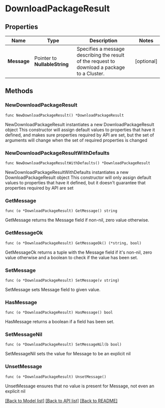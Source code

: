 # DownloadPackageResult

## Properties

Name | Type | Description | Notes
------------ | ------------- | ------------- | -------------
**Message** | Pointer to **NullableString** | Specifies a message describing the result of the request to download a package to a Cluster. | [optional] 

## Methods

### NewDownloadPackageResult

`func NewDownloadPackageResult() *DownloadPackageResult`

NewDownloadPackageResult instantiates a new DownloadPackageResult object
This constructor will assign default values to properties that have it defined,
and makes sure properties required by API are set, but the set of arguments
will change when the set of required properties is changed

### NewDownloadPackageResultWithDefaults

`func NewDownloadPackageResultWithDefaults() *DownloadPackageResult`

NewDownloadPackageResultWithDefaults instantiates a new DownloadPackageResult object
This constructor will only assign default values to properties that have it defined,
but it doesn't guarantee that properties required by API are set

### GetMessage

`func (o *DownloadPackageResult) GetMessage() string`

GetMessage returns the Message field if non-nil, zero value otherwise.

### GetMessageOk

`func (o *DownloadPackageResult) GetMessageOk() (*string, bool)`

GetMessageOk returns a tuple with the Message field if it's non-nil, zero value otherwise
and a boolean to check if the value has been set.

### SetMessage

`func (o *DownloadPackageResult) SetMessage(v string)`

SetMessage sets Message field to given value.

### HasMessage

`func (o *DownloadPackageResult) HasMessage() bool`

HasMessage returns a boolean if a field has been set.

### SetMessageNil

`func (o *DownloadPackageResult) SetMessageNil(b bool)`

 SetMessageNil sets the value for Message to be an explicit nil

### UnsetMessage
`func (o *DownloadPackageResult) UnsetMessage()`

UnsetMessage ensures that no value is present for Message, not even an explicit nil

[[Back to Model list]](../README.md#documentation-for-models) [[Back to API list]](../README.md#documentation-for-api-endpoints) [[Back to README]](../README.md)


